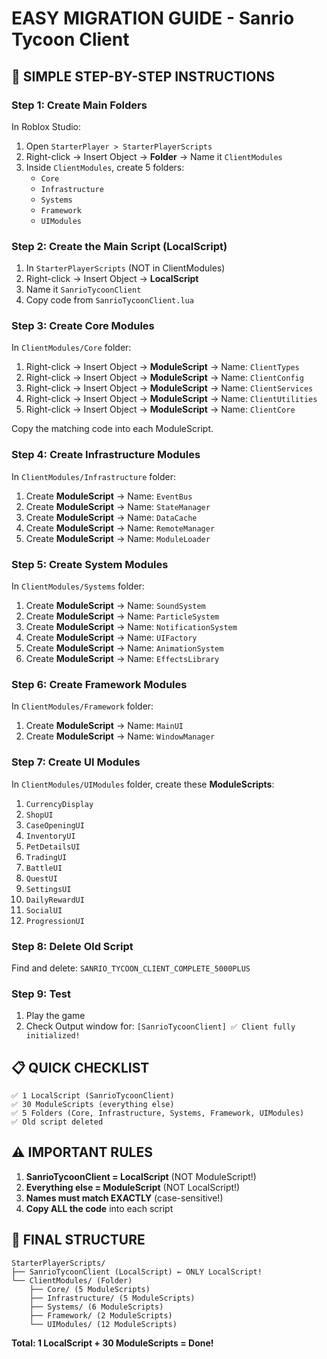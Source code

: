 # EASY MIGRATION GUIDE - Sanrio Tycoon Client

## 🚀 SIMPLE STEP-BY-STEP INSTRUCTIONS

### Step 1: Create Main Folders
In Roblox Studio:
1. Open `StarterPlayer > StarterPlayerScripts`
2. Right-click → Insert Object → **Folder** → Name it `ClientModules`
3. Inside `ClientModules`, create 5 folders:
   - `Core`
   - `Infrastructure`
   - `Systems`
   - `Framework`
   - `UIModules`

### Step 2: Create the Main Script (LocalScript)
1. In `StarterPlayerScripts` (NOT in ClientModules)
2. Right-click → Insert Object → **LocalScript**
3. Name it `SanrioTycoonClient`
4. Copy code from `SanrioTycoonClient.lua`

### Step 3: Create Core Modules
In `ClientModules/Core` folder:
1. Right-click → Insert Object → **ModuleScript** → Name: `ClientTypes`
2. Right-click → Insert Object → **ModuleScript** → Name: `ClientConfig`
3. Right-click → Insert Object → **ModuleScript** → Name: `ClientServices`
4. Right-click → Insert Object → **ModuleScript** → Name: `ClientUtilities`
5. Right-click → Insert Object → **ModuleScript** → Name: `ClientCore`

Copy the matching code into each ModuleScript.

### Step 4: Create Infrastructure Modules
In `ClientModules/Infrastructure` folder:
1. Create **ModuleScript** → Name: `EventBus`
2. Create **ModuleScript** → Name: `StateManager`
3. Create **ModuleScript** → Name: `DataCache`
4. Create **ModuleScript** → Name: `RemoteManager`
5. Create **ModuleScript** → Name: `ModuleLoader`

### Step 5: Create System Modules
In `ClientModules/Systems` folder:
1. Create **ModuleScript** → Name: `SoundSystem`
2. Create **ModuleScript** → Name: `ParticleSystem`
3. Create **ModuleScript** → Name: `NotificationSystem`
4. Create **ModuleScript** → Name: `UIFactory`
5. Create **ModuleScript** → Name: `AnimationSystem`
6. Create **ModuleScript** → Name: `EffectsLibrary`

### Step 6: Create Framework Modules
In `ClientModules/Framework` folder:
1. Create **ModuleScript** → Name: `MainUI`
2. Create **ModuleScript** → Name: `WindowManager`

### Step 7: Create UI Modules
In `ClientModules/UIModules` folder, create these **ModuleScripts**:
1. `CurrencyDisplay`
2. `ShopUI`
3. `CaseOpeningUI`
4. `InventoryUI`
5. `PetDetailsUI`
6. `TradingUI`
7. `BattleUI`
8. `QuestUI`
9. `SettingsUI`
10. `DailyRewardUI`
11. `SocialUI`
12. `ProgressionUI`

### Step 8: Delete Old Script
Find and delete: `SANRIO_TYCOON_CLIENT_COMPLETE_5000PLUS`

### Step 9: Test
1. Play the game
2. Check Output window for: `[SanrioTycoonClient] ✅ Client fully initialized!`

## 📋 QUICK CHECKLIST

```
✅ 1 LocalScript (SanrioTycoonClient)
✅ 30 ModuleScripts (everything else)
✅ 5 Folders (Core, Infrastructure, Systems, Framework, UIModules)
✅ Old script deleted
```

## ⚠️ IMPORTANT RULES

1. **SanrioTycoonClient = LocalScript** (NOT ModuleScript!)
2. **Everything else = ModuleScript** (NOT LocalScript!)
3. **Names must match EXACTLY** (case-sensitive!)
4. **Copy ALL the code** into each script

## 🎯 FINAL STRUCTURE

```
StarterPlayerScripts/
├── SanrioTycoonClient (LocalScript) ← ONLY LocalScript!
└── ClientModules/ (Folder)
    ├── Core/ (5 ModuleScripts)
    ├── Infrastructure/ (5 ModuleScripts)
    ├── Systems/ (6 ModuleScripts)
    ├── Framework/ (2 ModuleScripts)
    └── UIModules/ (12 ModuleScripts)
```

**Total: 1 LocalScript + 30 ModuleScripts = Done!**